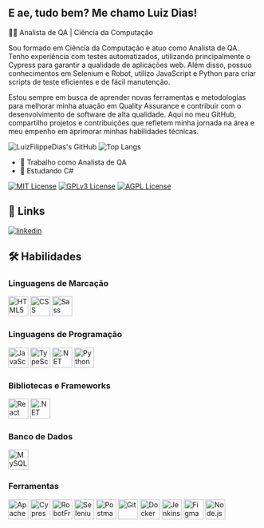 ## E ae, tudo bem? Me chamo Luiz Dias! 

👨‍💻 Analista de QA | Ciência da Computação

Sou formado em Ciência da Computação e atuo como Analista de QA. Tenho experiência com testes automatizados, utilizando principalmente o Cypress para garantir a qualidade de aplicações web. Além disso, possuo conhecimentos em Selenium e Robot, utilizo JavaScript e Python para criar scripts de teste eficientes e de fácil manutenção.

Estou sempre em busca de aprender novas ferramentas e metodologias para melhorar minha atuação em Quality Assurance e contribuir com o desenvolvimento de software de alta qualidade. Aqui no meu GitHub, compartilho projetos e contribuições que refletem minha jornada na área e meu empenho em aprimorar minhas habilidades técnicas.

![LuizFilippeDias's GitHub](https://github-readme-stats.vercel.app/api?username=LuizFilippeDias\&show_icons=true)
![Top Langs](https://github-readme-stats.vercel.app/api/top-langs/?username=LuizFilippeDias\&layout=compact)  
- 🔭 Trabalho como Analista de QA
- 🌱 Estudando C#

[![MIT License](https://img.shields.io/badge/License-MIT-green.svg)](https://choosealicense.com/licenses/mit/)
[![GPLv3 License](https://img.shields.io/badge/License-GPL%20v3-yellow.svg)](https://opensource.org/licenses/)
[![AGPL License](https://img.shields.io/badge/license-AGPL-blue.svg)](http://www.gnu.org/licenses/agpl-3.0)


## 🔗 Links
[![linkedin](https://img.shields.io/badge/linkedin-0A66C2?style=for-the-badge&logo=linkedin&logoColor=white)](https://www.linkedin.com/in/luiz-guilherme-costa-filippe-dias/)

## 🛠 Habilidades

### Linguagens de Marcação

<p align="left">
<img src="https://cdn.simpleicons.org/html5/E34F26" alt="HTML5" width="40" />
<img src="https://cdn.simpleicons.org/css/663399" alt="CSS" width="40" />
<img src="https://cdn.simpleicons.org/sass/CD6799" alt="Sass" width="40" />
</p>

### Linguagens de Programação
<p align="left">
  <img src="https://cdn.simpleicons.org/javascript/F7DF1E" alt="JavaScript" width="40" />
  <img src="https://cdn.simpleicons.org/typescript/3178C6" alt="TypeScript" width="40" />
  <img src="https://cdn.simpleicons.org/dotnet/512BD4" alt=".NET" width="40"/>
  <img src="https://cdn.simpleicons.org/python/3776AB" alt="Python" width="40"/>
</p>

### Bibliotecas e Frameworks
<p align="left">
  <img src="https://cdn.simpleicons.org/react/61DAFB" alt="React" width="40" />
  <img src="https://cdn.simpleicons.org/dotnet/512BD4" alt=".NET" width="40"/>
</p>

### Banco de Dados
<p align="left">
  <img src="https://cdn.simpleicons.org/mysql/4479A1" alt="MySQL" width="40" />
</p>

### Ferramentas
<p align="left">
  <img src="https://cdn.simpleicons.org/apachejmeter/D22128" alt="Apache JMeter" width="40" />
  <img src="https://cdn.simpleicons.org/cypress/69D3A7" alt="Cypress" width="40" />
  <img src="https://cdn.simpleicons.org/robotframework/000000" alt="RobotFramework" width="40" />
  <img src="https://cdn.simpleicons.org/selenium/43B02A" alt="Selenium" width="40" />
  <img src="https://cdn.simpleicons.org/postman/FF6C37" alt="Postman" width="40" />
  <img src="https://cdn.simpleicons.org/git/F05032" alt="Git" width="40" />
  <img src="https://cdn.simpleicons.org/docker/2496ED" alt="Docker" width="40" />
  <img src="https://cdn.simpleicons.org/jenkins/D24939" alt="Jenkins" width="40" />
  <img src="https://cdn.simpleicons.org/figma/F24E1E" alt="Figma" width="40" />
  <img src="https://cdn.simpleicons.org/node.js/5FA04E" alt="Node.js" width="40" />
</p>

